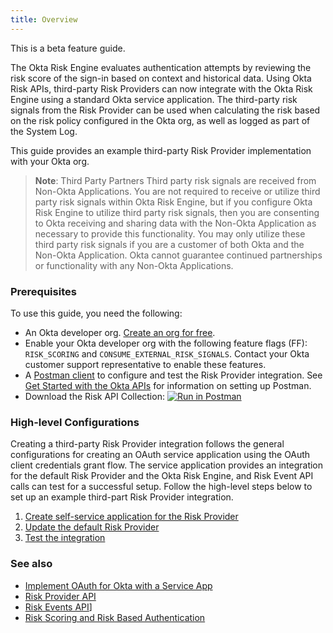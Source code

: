 ```yaml
---
title: Overview
---
```


<ApiLifecycle access="beta" /> This is a beta feature guide.

The Okta Risk Engine evaluates authentication attempts by reviewing the risk score of the sign-in based on context and historical data. Using Okta Risk APIs, third-party Risk Providers can now integrate with the Okta Risk Engine using a standard Okta service application. The third-party risk signals from the Risk Provider can be used when calculating the risk based on the risk policy configured in the Okta org, as well as logged as part of the System Log.

This guide provides an example third-party Risk Provider implementation with your Okta org.

>**Note**: Third Party Partners
Third party risk signals are received from Non-Okta Applications. You are not required to receive or utilize third party risk signals within Okta Risk Engine, but if you configure Okta Risk Engine to utilize third party risk signals, then you are consenting to Okta receiving and sharing data with the Non-Okta Application as necessary to provide this functionality. You may only utilize these third party risk signals if you are a customer of both Okta and the Non-Okta Application. Okta cannot guarantee continued partnerships or functionality with any Non-Okta Applications.

### Prerequisites
To use this guide, you need the following:

- An Okta developer org. [Create an org for free](/signup/).
- Enable your Okta developer org with the following feature flags (FF): `RISK_SCORING` and `CONSUME_EXTERNAL_RISK_SIGNALS`. Contact your Okta customer support representative to enable these features.
- A [Postman client](https://www.postman.com/downloads/) to configure and test the Risk Provider integration. See [Get Started with the Okta APIs](/code/rest/) for information on setting up Postman.
- Download the Risk API Collection:
[![Run in Postman](https://run.pstmn.io/button.svg)](https://app.getpostman.com/run-collection/1c449b51a4a0adf90198)

### High-level Configurations
Creating a third-party Risk Provider integration follows the general configurations for creating an OAuth service application using the OAuth client credentials grant flow. The service application provides an integration for the default Risk Provider and the Okta Risk Engine, and Risk Event API calls can test for a successful setup. Follow the high-level steps below to set up an example third-part Risk Provider integration.

1. [Create self-service application for the Risk Provider](/docs/guides/third-party-risk-integration/create-service-app)
2. [Update the default Risk Provider](/docs/guides/third-party-risk-integration/update-default-provider)
3. [Test the integration](/docs/guides/third-party-risk-integration/test-integration)

### See also

- [Implement OAuth for Okta with a Service App](/docs/guides/implement-oauth-for-okta-serviceapp/overview/)
- [Risk Provider API](/docs/reference/apis/risk-providers)
- [Risk Events API](/docs/reference/apis/risk-events)]
- [Risk Scoring and Risk Based Authentication](https://help.okta.com/en/prod/Content/Topics/Security/Security_Risk_Scoring.htm)

<NextSectionLink/>